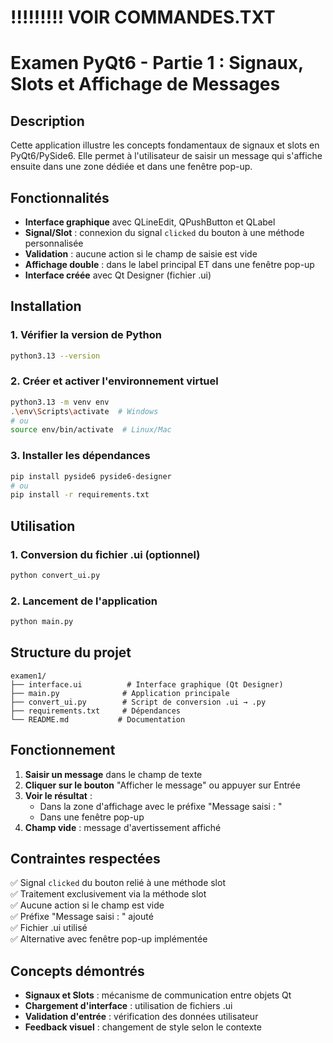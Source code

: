 # !!!!!!!!! VOIR COMMANDES.TXT

# Examen PyQt6 - Partie 1 : Signaux, Slots et Affichage de Messages

## Description

Cette application illustre les concepts fondamentaux de signaux et slots en PyQt6/PySide6. Elle permet à l'utilisateur de saisir un message qui s'affiche ensuite dans une zone dédiée et dans une fenêtre pop-up.

## Fonctionnalités

- **Interface graphique** avec QLineEdit, QPushButton et QLabel
- **Signal/Slot** : connexion du signal `clicked` du bouton à une méthode personnalisée
- **Validation** : aucune action si le champ de saisie est vide
- **Affichage double** : dans le label principal ET dans une fenêtre pop-up
- **Interface créée** avec Qt Designer (fichier .ui)

## Installation

### 1. Vérifier la version de Python
```bash
python3.13 --version
```

### 2. Créer et activer l'environnement virtuel
```bash
python3.13 -m venv env
.\env\Scripts\activate  # Windows
# ou
source env/bin/activate  # Linux/Mac
```

### 3. Installer les dépendances
```bash
pip install pyside6 pyside6-designer
# ou
pip install -r requirements.txt
```

## Utilisation

### 1. Conversion du fichier .ui (optionnel)
```bash
python convert_ui.py
```

### 2. Lancement de l'application
```bash
python main.py
```

## Structure du projet

```
examen1/
├── interface.ui          # Interface graphique (Qt Designer)
├── main.py              # Application principale
├── convert_ui.py        # Script de conversion .ui → .py
├── requirements.txt     # Dépendances
└── README.md           # Documentation
```

## Fonctionnement

1. **Saisir un message** dans le champ de texte
2. **Cliquer sur le bouton** "Afficher le message" ou appuyer sur Entrée
3. **Voir le résultat** :
   - Dans la zone d'affichage avec le préfixe "Message saisi : "
   - Dans une fenêtre pop-up
4. **Champ vide** : message d'avertissement affiché

## Contraintes respectées

✅ Signal `clicked` du bouton relié à une méthode slot  
✅ Traitement exclusivement via la méthode slot  
✅ Aucune action si le champ est vide  
✅ Préfixe "Message saisi : " ajouté  
✅ Fichier .ui utilisé  
✅ Alternative avec fenêtre pop-up implémentée  

## Concepts démontrés

- **Signaux et Slots** : mécanisme de communication entre objets Qt
- **Chargement d'interface** : utilisation de fichiers .ui
- **Validation d'entrée** : vérification des données utilisateur
- **Feedback visuel** : changement de style selon le contexte 
